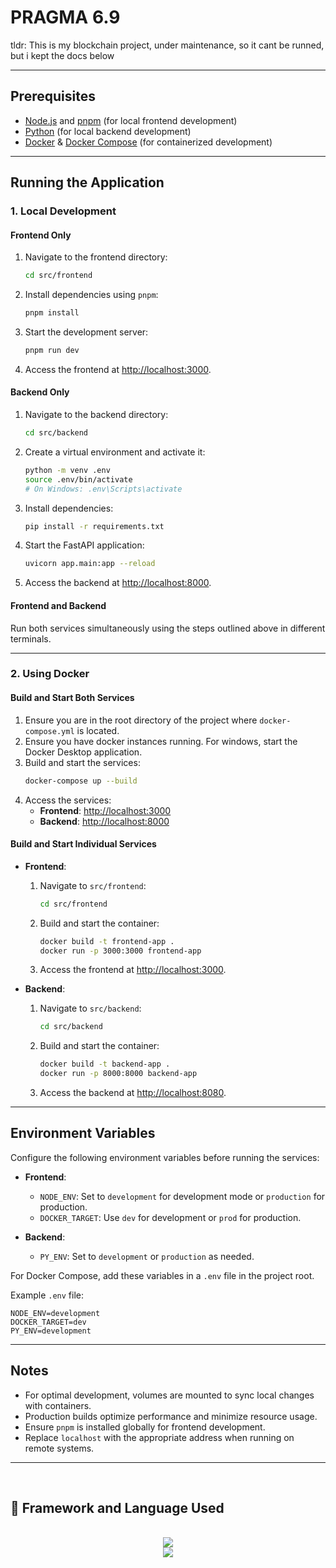 # PRAGMA 6.9
tldr: This is my blockchain project, under maintenance, so it cant be runned, but i kept the docs below

---

## Prerequisites
- [Node.js](https://nodejs.org) and [pnpm](https://pnpm.io/) (for local frontend development)
- [Python](https://python.org) (for local backend development)
- [Docker](https://docker.com) & [Docker Compose](https://docs.docker.com/compose/) (for containerized development)

---

## Running the Application

### 1. Local Development
#### **Frontend Only**
1. Navigate to the frontend directory:
   ```bash
   cd src/frontend
   ```
2. Install dependencies using `pnpm`:
   ```bash
   pnpm install
   ```
3. Start the development server:
   ```bash
   pnpm run dev
   ```
4. Access the frontend at [http://localhost:3000](http://localhost:3000).

#### **Backend Only**
1. Navigate to the backend directory:
   ```bash
   cd src/backend
   ```
2. Create a virtual environment and activate it:
   ```bash
   python -m venv .env
   source .env/bin/activate 
   # On Windows: .env\Scripts\activate
   ```
3. Install dependencies:
   ```bash
   pip install -r requirements.txt
   ```
4. Start the FastAPI application:
   ```bash
   uvicorn app.main:app --reload
   ```
5. Access the backend at [http://localhost:8000](http://localhost:8000).

#### **Frontend and Backend**
Run both services simultaneously using the steps outlined above in different terminals.

---

### 2. Using Docker
#### **Build and Start Both Services**
1. Ensure you are in the root directory of the project where `docker-compose.yml` is located.
3. Ensure you have docker instances running. For windows, start the Docker Desktop application.
2. Build and start the services:
   ```bash
   docker-compose up --build
   ```
4. Access the services:
   - **Frontend**: [http://localhost:3000](http://localhost:3000)
   - **Backend**: [http://localhost:8000](http://localhost:8000)

#### **Build and Start Individual Services**
- **Frontend**:
  1. Navigate to `src/frontend`:
     ```bash
     cd src/frontend
     ```
  2. Build and start the container:
     ```bash
     docker build -t frontend-app .
     docker run -p 3000:3000 frontend-app
     ```
  3. Access the frontend at [http://localhost:3000](http://localhost:3000).

- **Backend**:
  1. Navigate to `src/backend`:
     ```bash
     cd src/backend
     ```
  2. Build and start the container:
     ```bash
     docker build -t backend-app .
     docker run -p 8000:8000 backend-app
     ```
  3. Access the backend at [http://localhost:8080](http://localhost:8000).

---

## Environment Variables
Configure the following environment variables before running the services:
- **Frontend**:
  - `NODE_ENV`: Set to `development` for development mode or `production` for production.
  - `DOCKER_TARGET`: Use `dev` for development or `prod` for production.
  
- **Backend**:
  - `PY_ENV`: Set to `development` or `production` as needed.

For Docker Compose, add these variables in a `.env` file in the project root.

Example `.env` file:
```env
NODE_ENV=development
DOCKER_TARGET=dev
PY_ENV=development
```

---

## Notes
- For optimal development, volumes are mounted to sync local changes with containers.
- Production builds optimize performance and minimize resource usage.
- Ensure `pnpm` is installed globally for frontend development.
- Replace `localhost` with the appropriate address when running on remote systems.

---

<br>
<h2 align="left"> 📱 Framework and Language Used </h2>
<br/>
<div align="center">
  <a href="https://skillicons.dev">
    <img src="https://skillicons.dev/icons?i=solidity,react,css,tailwind" /> <br>
    <img src="https://skillicons.dev/icons?i=github,vscode,neovim,figma,git,docker" />
  </a>
</div>
